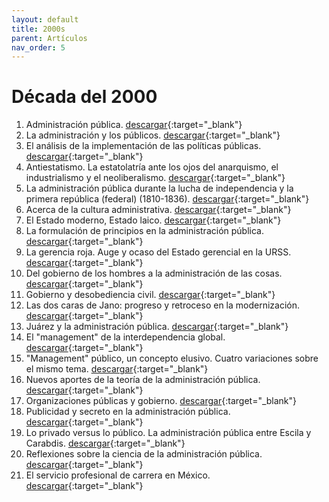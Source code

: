 ```yaml
---
layout: default
title: 2000s
parent: Artículos
nav_order: 5
---
```


# Década del 2000

1. Administración pública. [descargar](/pdfs/articulos/2000/AdmonPublica.pdf){:target="_blank"}
2. La administración y los públicos. [descargar](/pdfs/articulos/2000/AdmonYSusPublicos.pdf){:target="_blank"}
3. El análisis de la implementación de las políticas públicas. [descargar](/pdfs/articulos/2000/AnalisisImplementa.pdf){:target="_blank"}
4. Antiestatismo. La estatolatría ante los ojos del anarquismo, el industrialismo y el neoliberalismo. [descargar](/pdfs/articulos/2000/Antiestatismo.pdf){:target="_blank"}
5. La administración pública durante la lucha de independencia y la primera república (federal) (1810-1836). [descargar](/pdfs/articulos/2000/APIndependenciayPrimeraRepublica.pdf){:target="_blank"}
6. Acerca de la cultura administrativa. [descargar](/pdfs/articulos/2000/CulturaAdmva.pdf){:target="_blank"}
7. El Estado moderno, Estado laico. [descargar](/pdfs/articulos/2000/EstadoLaico.pdf){:target="_blank"}
8. La formulación de principios en la administración pública. [descargar](/pdfs/articulos/2000/FormulaPrincipiosAp.pdf){:target="_blank"}
9. La gerencia roja. Auge y ocaso del Estado gerencial en la URSS. [descargar](/pdfs/articulos/2000/GerenciaRoja.pdf){:target="_blank"}
10. Del gobierno de los hombres a la administración de las cosas. [descargar](/pdfs/articulos/2000/GobiernoDeLosHombres.pdf){:target="_blank"}
11. Gobierno y desobediencia civil. [descargar](/pdfs/articulos/2000/GobiernoyDC.pdf){:target="_blank"}
12. Las dos caras de Jano: progreso y retroceso en la modernización. [descargar](/pdfs/articulos/2000/JanoPogreRetro.pdf){:target="_blank"}
13. Juárez y la administración pública. [descargar](/pdfs/articulos/2000/JuarezAP.pdf){:target="_blank"}
14. El "management" de la interdependencia global. [descargar](/pdfs/articulos/2000/ManageInterGlobal.pdf){:target="_blank"}
15. "Management" público, un concepto elusivo. Cuatro variaciones sobre el mismo tema. [descargar](/pdfs/articulos/2000/ManaPublicoconceptoElusivo.pdf){:target="_blank"}
16. Nuevos aportes de la teoría de la administración pública. [descargar](/pdfs/articulos/2000/NuevosAportesTAP.pdf){:target="_blank"}
17. Organizaciones públicas y gobierno. [descargar](/pdfs/articulos/2000/OrganizacionesPublicas.pdf){:target="_blank"}
18. Publicidad y secreto en la administración pública. [descargar](/pdfs/articulos/2000/PublicidadSecretoAP.pdf){:target="_blank"}
19. Lo privado versus lo público. La administración pública entre Escila y Carabdis. [descargar](/pdfs/articulos/2000/PublicoVsPrivado.pdf){:target="_blank"}
20. Reflexiones sobre la ciencia de la administración pública. [descargar](/pdfs/articulos/2000/ReflexioCienciaAP.pdf){:target="_blank"}
21. El servicio profesional de carrera en México. [descargar](/pdfs/articulos/2000/SerProfCarrera.pdf){:target="_blank"}





